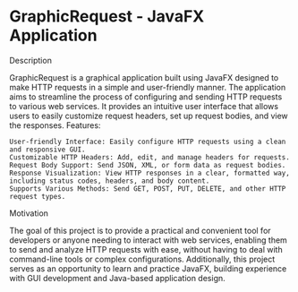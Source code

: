 # GraphicRequest - JavaFX Application
Description

GraphicRequest is a graphical application built using JavaFX designed to make HTTP requests in a simple and user-friendly manner. The application aims to streamline the process of configuring and sending HTTP requests to various web services. It provides an intuitive user interface that allows users to easily customize request headers, set up request bodies, and view the responses.
Features:

    User-friendly Interface: Easily configure HTTP requests using a clean and responsive GUI.
    Customizable HTTP Headers: Add, edit, and manage headers for requests.
    Request Body Support: Send JSON, XML, or form data as request bodies.
    Response Visualization: View HTTP responses in a clear, formatted way, including status codes, headers, and body content.
    Supports Various Methods: Send GET, POST, PUT, DELETE, and other HTTP request types.

Motivation

The goal of this project is to provide a practical and convenient tool for developers or anyone needing to interact with web services, enabling them to send and analyze HTTP requests with ease, without having to deal with command-line tools or complex configurations. Additionally, this project serves as an opportunity to learn and practice JavaFX, building experience with GUI development and Java-based application design.

